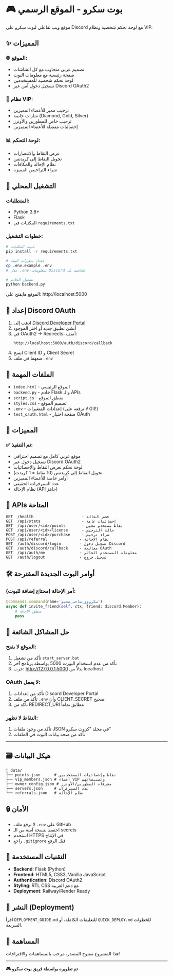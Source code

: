 # 🎮 بوت سكرو - الموقع الرسمي

موقع ويب تفاعلي لبوت سكرو على Discord مع لوحة تحكم شخصية ونظام VIP.

## ✨ المميزات

### 🌐 **الموقع:**
- تصميم عربي متجاوب مع كل الشاشات
- صفحة رئيسية مع معلومات البوت
- لوحة تحكم شخصية للمستخدمين
- تسجيل دخول آمن عبر Discord OAuth2

### 👑 **نظام VIP:**
- ترحيب مميز للأعضاء المميزين
- شارات خاصة (Diamond, Gold, Silver)
- ترحيب خاص للمطورين والأونرز
- إحصائيات مفصلة للأعضاء المميزين

### 📊 **لوحة التحكم:**
- عرض النقاط والانتصارات
- تحويل النقاط إلى كريدتس
- نظام الإحالة والمكافآت
- شراء التراخيص المميزة

## 🚀 التشغيل المحلي

### المتطلبات:
- Python 3.8+
- Flask
- المكتبات في `requirements.txt`

### خطوات التشغيل:
```bash
# تثبيت المكتبات
pip install -r requirements.txt

# إعداد متغيرات البيئة
cp .env.example .env
# عدل .env بمعلومات Discord الخاصة بك

# تشغيل الخادم
python backend.py
```

الموقع هايفتح على: http://localhost:5000

## 🔧 إعداد Discord OAuth

1. اذهب إلى [Discord Developer Portal](https://discord.com/developers/applications)
2. أنشئ تطبيق جديد أو اختر الموجود
3. في OAuth2 → Redirects، أضف:
   ```
   http://localhost:5000/auth/discord/callback
   ```
4. انسخ Client ID و Client Secret
5. ضعهما في ملف `.env`

## 📁 الملفات المهمة

- `index.html` - الموقع الرئيسي
- `backend.py` - خادم Flask والـ APIs
- `script.js` - منطق الموقع
- `styles.css` - تصميم الموقع
- `.env` - إعدادات المتغيرات (لا ترفعه على Git!)
- `test_oauth.html` - صفحة اختبار OAuth

## 🎯 المميزات

### ✅ تم التنفيذ:
- موقع عربي كامل مع تصميم احترافي
- تسجيل دخول عبر Discord OAuth2
- لوحة تحكم تعرض النقاط والإحصائيات
- تحويل النقاط إلى كريدتس (10 نقاط = 1 كريدت)
- أوامر خاصة للأعضاء المميزين
- عدد السيرفرات الحقيقي
- نظام الإحالة (API جاهز)

## 🔌 APIs المتاحة

```
GET  /health                     - فحص الحالة
GET  /api/stats                  - إحصائيات عامة
GET  /api/user/<id>/points       - نقاط مستخدم معين
GET  /api/user/<id>/license      - حالة الترخيص
POST /api/user/<id>/purchase     - شراء ترخيص
POST /api/referral              - نظام الإحالة
GET  /auth/discord/login        - تسجيل دخول Discord
GET  /auth/discord/callback     - معالجة OAuth
GET  /api/auth/me               - معلومات المستخدم الحالي
GET  /auth/logout               - تسجيل خروج
```

## 🛠️ أوامر البوت الجديدة المقترحة

### أمر الإحالة (محتاج إضافة للبوت):
```python
@commands.command(name='سكرووو_صاحب_صحبو')
async def invite_friend(self, ctx, friend: discord.Member):
    # منطق الإحالة
    pass
```

## 🐛 حل المشاكل الشائعة

### الموقع لا يفتح:
1. تأكد من تشغيل `start_server.bat`
2. تأكد من عدم استخدام البورت 5000 بواسطة برنامج آخر
3. جرب: http://127.0.0.1:5000 بدلاً من localhost

### OAuth لا يعمل:
1. تأكد من إعدادات Discord Developer Portal
2. تأكد من ملف `.env` وأن CLIENT_SECRET صحيح
3. تأكد من REDIRECT_URI مطابق تماماً

### النقاط لا تظهر:
1. تأكد من وجود ملفات JSON في مجلد "كروت سكرو"
2. تأكد من صحة بيانات البوت في الملفات

---

## 🗃️ هيكل البيانات

```
📁 data/
├── points.json      # نقاط وإحصائيات المستخدمين
├── vip_members.json # أعضاء VIP وتصنيفاتهم
├── owner_config.json # معرفات المطورين/الأونرز
├── servers.json     # عدد السيرفرات
└── referrals.json   # نظام الإحالة
```

## 🔒 الأمان

- لا ترفع ملف `.env` على GitHub
- احتفظ بنسخة آمنة من الـ secrets
- استخدم HTTPS في الإنتاج
- راجع `.gitignore` قبل الرفع

## 📱 التقنيات المستخدمة

- **Backend**: Flask (Python)
- **Frontend**: HTML5, CSS3, Vanilla JavaScript
- **Authentication**: Discord OAuth2
- **Styling**: RTL CSS مع دعم العربية
- **Deployment**: Railway/Render Ready

## 🚀 النشر (Deployment)

اقرأ `DEPLOYMENT_GUIDE.md` للتعليمات الكاملة، أو `QUICK_DEPLOY.md` للخطوات السريعة.

## 👥 المساهمة

هذا المشروع مفتوح المصدر، مرحب بالمساهمات والاقتراحات!

---

**🎮 تم تطويره بواسطة فريق بوت سكرو**